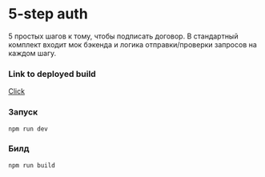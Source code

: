 # 5-step auth
5 простых шагов к тому, чтобы подписать договор. 
В стандартный комплект входит мок бэкенда и логика отправки/проверки запросов на каждом шагу.

### Link to deployed build

[Click]([https://chatbot-vue.vercel.app/](https://5-step-auth.vercel.app/))


### Запуск
```
npm run dev
```

### Билд
```
npm run build
```
